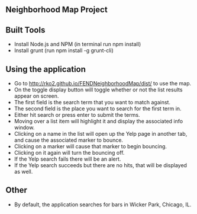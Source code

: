 ## Neighborhood Map Project

## Built Tools
* Install Node.js and NPM (in terminal run npm install)
* Install grunt (run npm install -g grunt-cli)

## Using the application
* Go to http://rko2.github.io/FENDNeighborhoodMap/dist/ to use the map.
* On the toggle display button will toggle whether or not the list results appear on screen.
* The first field is the search term that you want to match against.
* The second field is the place you want to search for the first term in.
* Either hit search or press enter to submit the terms.
* Moving over a list item will highlight it and display the associated info window.
* Clicking on a name in the list will open up the Yelp page in another tab, and cause the associated marker to bounce.
* Clicking on a marker will cause that marker to begin bouncing.
* Clicking on it again will turn the bouncing off.
* If the Yelp search fails there will be an alert.
* If the Yelp search succeeds but there are no hits, that will be displayed as well.

## Other
* By default, the application searches for bars in Wicker Park, Chicago, IL.
